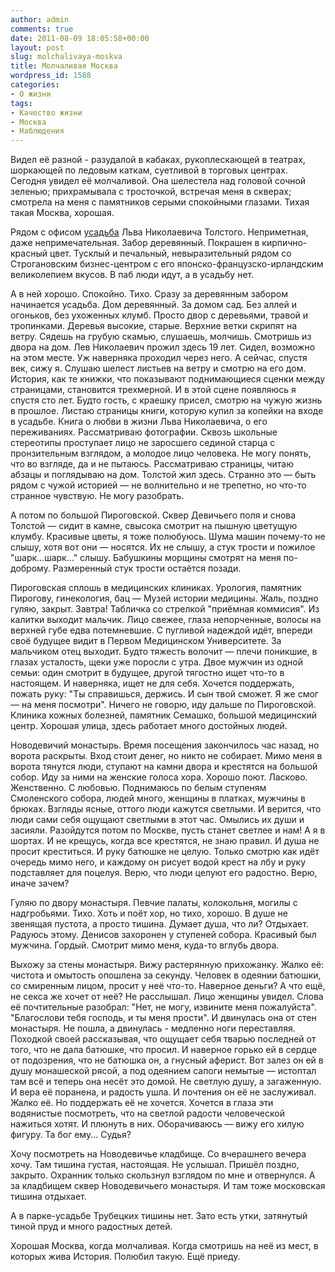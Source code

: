 ```yaml
---
author: admin
comments: true
date: 2011-08-09 18:05:58+00:00
layout: post
slug: molchalivaya-moskva
title: Молчаливая Москва
wordpress_id: 1588
categories:
- О жизни
tags:
- Качество жизни
- Москва
- Наблюдения
---
```


Видел её разной - разудалой в кабаках, рукоплескающей в театрах, шоркающей по ледовым каткам, суетливой в торговых центрах. Сегодня увидел её молчаливой.<!-- more --> Она шелестела над головой сочной зеленью; прихрамывала с тросточкой, встречая меня в скверах; смотрела на меня с памятников серыми спокойными глазами. Тихая такая Москва, хорошая.

Рядом с офисом [усадьба](http://ru.wikipedia.org/wiki/%D0%9C%D0%B5%D0%BC%D0%BE%D1%80%D0%B8%D0%B0%D0%BB%D1%8C%D0%BD%D1%8B%D0%B9_%D0%BC%D1%83%D0%B7%D0%B5%D0%B9-%D1%83%D1%81%D0%B0%D0%B4%D1%8C%D0%B1%D0%B0_%D0%9B._%D0%9D._%D0%A2%D0%BE%D0%BB%D1%81%D1%82%D0%BE%D0%B3%D0%BE_%C2%AB%D0%A5%D0%B0%D0%BC%D0%BE%D0%B2%D0%BD%D0%B8%D0%BA%D0%B8%C2%BB) Льва Николаевича Толстого. Неприметная, даже непримечательная. Забор деревянный. Покрашен в кирпично-красный цвет. Тусклый и печальный, невыразительный рядом со Строгановским бизнес-центром с его японско-французско-ирландским великолепием вкусов. В паб люди идут, а в усадьбу нет. 

А в ней хорошо. Спокойно. Тихо. Сразу за деревянным забором начинается усадьба. Дом деревянный. За домом сад. Без аллей и огоньков, без ухоженных клумб. Просто двор с деревьями, травой и тропинками. Деревья высокие, старые. Верхние ветки скрипят на ветру. Сядешь на грубую скамью, слушаешь, молчишь. Смотришь из двора на дом. Лев Николаевич прожил здесь 19 лет. Сидел, возможно на этом месте. Уж наверняка проходил через него. А сейчас, спустя век, сижу я. Слушаю шелест листьев на ветру и смотрю на его дом. История, как те книжки, что показывают поднимающиеся сценки между страницами, становится трехмерной. И в этой сцене появляюсь я спустя сто лет. Будто гость, с краешку присел, смотрю на чужую жизнь в прошлое. Листаю страницы книги, которую купил за копейки на входе в усадьбе. Книга о любви в жизни  Льва Николаевича, о его переживаниях. Рассматриваю фотографии. Сквозь школьные стереотипы проступает лицо не заросшего сединой старца с пронзительным взглядом, а молодое лицо человека. Не могу понять, что во взгляде, да и не пытаюсь. Рассматриваю страницы, читаю абзацы и поглядываю на дом. Толстой жил здесь. Странно это — быть рядом с чужой историей — не волнительно и не трепетно, но что-то странное чувствую. Не могу разобрать.

А потом по большой Пироговской. Сквер Девичьего поля и снова Толстой — сидит в камне, свысока смотрит на пышную цветущую клумбу. Красивые цветы, я тоже полюбуюсь. Шума машин почему-то не слышу, хотя вот они — носятся. Их не слышу, а стук трости и пожилое "шарк...шарк..." слышу. Бабушкины  морщины смотрят на меня по-доброму. Размеренный стук трости остаётся позади. 

Пироговская сплошь в медицинских клиниках. Урология, памятник Пирогову, гинекология,  бац — Музей истории медицины. Жаль, поздно гуляю, закрыт. Завтра! Табличка со стрелкой "приёмная коммисия". Из калитки выходит мальчик. Лицо свежее, глаза непорченные, волосы на верхней губе едва потемневшие. С пугливой надеждой идёт, впереди своё будущее видит в Первом Медицинском Университете. За мальчиком отец выходит. Будто тяжесть волочит — плечи поникшие, в глазах усталость, щеки уже поросли с утра. Двое мужчин из одной семьи: один смотрит в будущее, другой тягостно ищет что-то в настоящем. И наверняка, ищет не для себя. Хочется поддержать, пожать руку: "Ты справишься, держись. И сын твой сможет. Я же смог — на меня посмотри". Ничего не говорю, иду дальше по Пироговской. Клиника кожных болезней,  памятник Семашко, большой медицинский центр. Хорошая улица, здесь работает много достойных людей.

Новодевичий монастырь. Время посещения закончилось час назад, но ворота раскрыты. Вход стоит денег, но никто не собирает. Мимо меня в ворота тянутся  люди, ступают на камни двора и крестятся на большой собор. Иду за ними на женские голоса хора. Хорошо поют. Ласково. Женственно. С любовью. Поднимаюсь по белым ступеням Смоленского собора, людей много, женщины в платках, мужчины в брюках. Взгляды ясные, оттого люди кажутся светлыми. И верится, что люди сами себя ощущают светлыми в этот час. Омылись их души и засияли. Разойдутся потом по Москве, пусть станет светлее и нам! А я в шортах. И не крещусь, когда все крестятся, не знаю правил. И душа не просит креститься. И руку батюшке не целую. Только смотрю как идёт очередь мимо него, и каждому он рисует водой крест на лбу и руку подставляет для поцелуя. Верю, что люди целуют его радостно. Верю, иначе зачем?

Гуляю по двору монастыря. Певчие палаты, колокольня, могилы с надгробьями. Тихо. Хоть и поёт хор, но тихо, хорошо. В душе не звенящая пустота, а просто тишина. Думает душа, что ли? Отдыхает. Радуюсь этому. Денисов захоронен у ступеней собора. Красивый был мужчина. Гордый. Смотрит мимо меня, куда-то вглубь двора.

Выхожу за стены монастыря. Вижу растерянную прихожанку. Жалко её: чистота и омытость опошлена за секунду. Человек в одеянии батюшки, со смиренным лицом, просит у неё что-то. Наверное деньги? А что ещё, не секса же хочет от неё?  Не расслышал. Лицо женщины увидел. Слова её почтительные разобрал: "Нет, не могу, извините меня пожалуйста". "Благослови тебя господь, и ты меня прости". И двинулась она от стен монастыря. Не пошла, а двинулась - медленно ноги переставляя. Походкой своей рассказывая, что ощущает себя тварью последней от того, что не дала батюшке, что просил. И наверное горько ей в сердце от подозрения, что не батюшка он, а гнусный аферист. Вот залез он ей в душу монашеской рясой, а под одеянием сапоги немытые — истоптал там всё и теперь она несёт это домой. Не светлую душу, а загаженную. И вера её поранена, и радость ушла. И почтения он её не заслуживал. Жалко её. Но поддержать её не хочется. Хочется в глаза эти водянистые посмотреть, что на светлой радости человеческой нажиться хотят. И плюнуть в них. Оборачиваюсь — вижу его хилую фигуру. Та бог ему... Судья?

Хочу посмотреть на Новодевичье кладбище. Со вчерашнего вечера хочу. Там тишина густая, настоящая. Не услышал. Пришёл поздно, закрыто. Охранник только скользнул взглядом по мне и отвернулся. А за кладбищем сквер Новодевичьего монастыря. И там тоже московская тишина отдыхает. 

А в парке-усадьбе Трубецких тишины нет. Зато есть утки, затянутый тиной пруд и много радостных детей. 

Хорошая Москва, когда молчаливая. Когда смотришь на неё из мест, в которых жива История. Полюбил такую. Ещё приеду.
